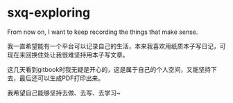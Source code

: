# sxq-exploring

From now on, I want to keep recording the things that make sense.

我一直希望能有一个平台可以记录自己的生活，本来我喜欢用纸质本子写日记，可现在来回换住处让我很难坚持用本子写文章。

这几天看到gitbook时我无疑是开心的，这是属于自己的个人空间，又能坚持下去，最后还可以生成PDF打印出来。

我希望自己能够坚持去做、去写、去学习~

